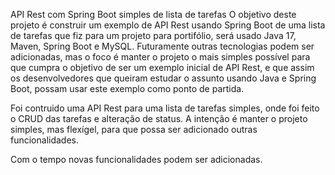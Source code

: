 API Rest com Spring Boot simples de lista de tarefas
O objetivo deste projeto é construir um exemplo de API Rest usando Spring Boot de uma lista de tarefas que fiz para um projeto para portifólio, será usado Java 17, Maven, Spring Boot e MySQL. Futuramente outras tecnologias podem ser adicionadas, mas o foco é manter o projeto o mais simples possível para que cumpra o objetivo de ser um exemplo inicial de API Rest, e que assim os desenvolvedores que queiram estudar o assunto usando Java e Spring Boot, possam usar este exemplo como ponto de partida.

Foi contruido uma API Rest para uma lista de tarefas simples, onde foi feito o CRUD das tarefas e alteração de status. A intenção é manter o projeto simples, mas flexígel, para que possa ser adicionado outras funcionalidades.

Com o tempo novas funcionalidades podem ser adicionadas.
